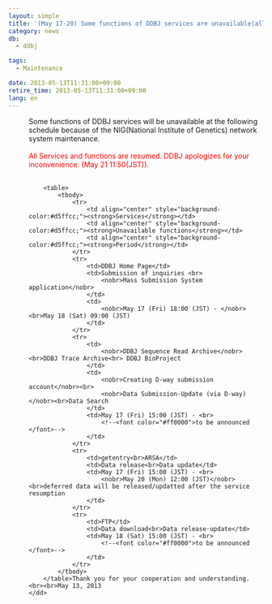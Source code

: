 ```yaml
---
layout: simple
title: '(May 17-20) Some functions of DDBJ services are unavailable(all service resumed)'
category: news
db:
  - ddbj

tags:
  - Maintenance

date: 2013-05-13T11:31:00+09:00
retire_time: 2013-05-13T11:31:00+09:00
lang: en
---
```


<dl>
    <dd>Some functions of DDBJ services will be unavailable at the following schedule because of the NIG(National Institute of Genetics) network system maintenance. <br><br>
        <font color="#ff0000">All Services and functions are resumed. DDBJ apologizes for your inconvenience. (May 21 11:50(JST)).</font><br><br>

        <table>
            <tbody>
                <tr>
                    <td align="center" style="background-color:#d5ffcc;"><strong>Services</strong></td>
                    <td align="center" style="background-color:#d5ffcc;"><strong>Unavailable functions</strong></td>
                    <td align="center" style="background-color:#d5ffcc;"><strong>Period</strong></td>
                </tr>
                <tr>
                    <td>DDBJ Home Page</td>
                    <td>Submission of inquiries <br>
                        <nobr>Mass Submission System application</nobr>
                    </td>
                    <td>
                        <nobr>May 17 (Fri) 18:00 (JST) - </nobr><br>May 18 (Sat) 09:00 (JST)
                    </td>
                </tr>
                <tr>
                    <td>
                        <nobr>DDBJ Sequence Read Archive</nobr><br>DDBJ Trace Archive<br> DDBJ BioProject
                    </td>
                    <td>
                        <nobr>Creating D-way submission account</nobr><br>
                        <nobr>Data Submission·Update (via D-way)</nobr><br>Data Search
                    </td>
                    <td>May 17 (Fri) 15:00 (JST) - <br>
                        <!--<font color="#ff0000">to be announced </font>-->
                    </td>
                </tr>
                <tr>
                    <td>getentry<br>ARSA</td>
                    <td>Data release<br>Data update</td>
                    <td>May 17 (Fri) 15:00 (JST) - <br>
                        <nobr>May 20 (Mon) 12:00 (JST)</nobr><br>deferred data will be released/updatted after the service resumption
                    </td>
                </tr>
                <tr>
                    <td>FTP</td>
                    <td>Data download<br>Data release·update</td>
                    <td>May 18 (Sat) 15:00 (JST) - <br>
                        <!--<font color="#ff0000">to be announced </font>-->
                    </td>
                </tr>
            </tbody>
        </table>Thank you for your cooperation and understanding.<br><br>May 13, 2013
    </dd>
</dl>
